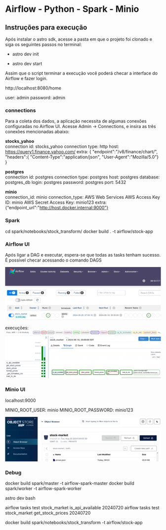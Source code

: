 # Airflow - Python - Spark - Minio
## Instruções para execução

Após instalar o astro sdk, acesse a pasta em que o projeto foi clonado e siga os seguintes passos no terminal:

* astro dev init <br>

* astro dev start <br>

Assim que o script terminar a execução você poderá checar a interface do Airflow e fazer login.

http://localhost:8080/home

user: admin
password: admin

### connections
Para a coleta dos dados, a aplicação necessita de algumas conexões configuradas no Airflow UI. Acesse Admin -> Connections, e insira as três conexões mencionadas abaixo:

**stocks_yahoo** <br>
connection id: stocks_yahoo
connection type: http
host: https://query1.finance.yahoo.com/
extra: {
"endpoint":"/v8/finance/chart/",  
"headers":{
  "Content-Type":"application/json",
  "User-Agent":"Mozilla/5.0"}
}  <br>

**postgres** <br>
connection id: postgres
connection type: postgres
host: postgres
database: postgres_db
login: postgres
password: postgres
port: 5432 <br>

**minio** <br>
connection_id: minio
connection_type: AWS Web Services
AWS Access Key ID: minio
AWS Secret Access Key: minio123
extra: {"endpoint_url":"http://host.docker.internal:9000"} <br>

### Spark
cd spark/notebooks/stock_transform/
docker build . -t airflow/stock-app

### Airflow UI
Após ligar a DAG e executar, espera-se que todas as tasks tenham sucesso. É possível checar acessando o comando DAGS

![alt text](imagens/dags.png)

execuções:
![alt text](imagens/execucoes.png)

### Minio UI
localhost:9000

MINIO_ROOT_USER: minio
MINIO_ROOT_PASSWORD: minio123

![alt text](imagens/minio.png)


### Debug

docker build spark/master -t airflow-spark-master
docker build spark/worker -t airflow-spark-worker

astro dev bash

airflow tasks test stock_market is_api_available 20240720
airflow tasks test stock_market get_stock_prices 20240720

docker build spark/notebooks/stock_transform -t airflow/stock-app